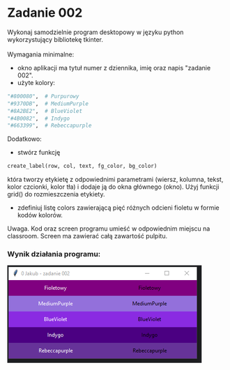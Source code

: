 # Zadanie 002

Wykonaj samodzielnie program desktopowy w języku python wykorzystujący bibliotekę tkinter. \
\
Wymagania minimalne:
* okno aplikacji ma tytuł numer z dziennika, imię oraz napis "zadanie 002".
* użyte kolory:
```python
"#800080",  # Purpurowy
"#9370DB",  # MediumPurple
"#8A2BE2",  # BlueViolet
"#4B0082",  # Indygo
"#663399",  # Rebeccapurple
```
Dodatkowo:
* stwórz funkcję 
```python
create_label(row, col, text, fg_color, bg_color)
```
która tworzy etykietę z odpowiednimi parametrami (wiersz, kolumna, tekst, kolor czcionki, kolor tła) i dodaje ją do okna głównego (okno). Użyj funkcji grid() do rozmieszczenia etykiety.
* zdefiniuj listę colors zawierającą pięć różnych odcieni fioletu w formie kodów kolorów.

Uwaga. Kod oraz screen programu umieść w odpowiednim miejscu na classroom. Screen ma zawierać całą zawartość pulpitu.
### Wynik działania programu:
![Wynik działania programu](../../resources/images/image002.png)